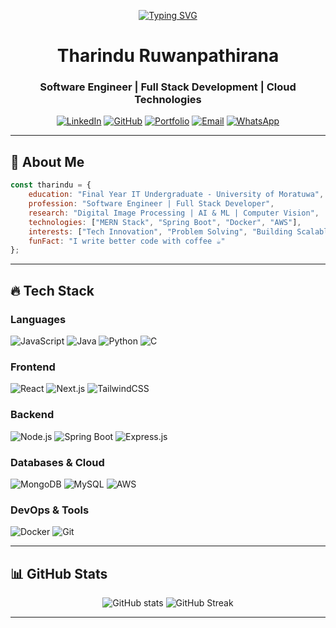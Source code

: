 <div align="center">

[![Typing SVG](https://readme-typing-svg.herokuapp.com?font=Fira+Code&size=30&pause=1000&center=true&vCenter=true&width=700&lines=Hi+👋,+I'm+Tharindu+Ruwanpathirana;Software+Engineer;Passionate+about+Building+Scalable+and+Innovative+Solutions)](https://git.io/typing-svg)

# **Tharindu Ruwanpathirana**
### **Software Engineer | Full Stack Development | Cloud Technologies**

[![LinkedIn](https://img.shields.io/badge/LinkedIn-0077B5?style=for-the-badge&logo=linkedin&logoColor=white)](https://www.linkedin.com/in/tharindu-chathuranga-ruwanpathirana-5917a520a/)
[![GitHub](https://img.shields.io/badge/GitHub-000000?style=for-the-badge&logo=github&logoColor=white)](https://github.com/tharindu432)
[![Portfolio](https://img.shields.io/badge/Portfolio-000000?style=for-the-badge&logo=safari&logoColor=white)](https://ruwanpathiranatc.netlify.app/)
[![Email](https://img.shields.io/badge/Email-D14836?style=for-the-badge&logo=gmail&logoColor=white)](mailto:ruwanpathirantc@gmail.com)
[![WhatsApp](https://img.shields.io/badge/WhatsApp-25D366?style=for-the-badge&logo=whatsapp&logoColor=white)](https://wa.me/+94764492334)

</div>

---

## 🚀 **About Me**
```javascript
const tharindu = {
    education: "Final Year IT Undergraduate - University of Moratuwa",
    profession: "Software Engineer | Full Stack Developer",
    research: "Digital Image Processing | AI & ML | Computer Vision",
    technologies: ["MERN Stack", "Spring Boot", "Docker", "AWS"],
    interests: ["Tech Innovation", "Problem Solving", "Building Scalable Systems"],
    funFact: "I write better code with coffee ☕"
};
```
---

## 🔥 **Tech Stack**

### **Languages**
![JavaScript](https://img.shields.io/badge/JavaScript-F7DF1E?style=for-the-badge&logo=javascript&logoColor=black)
![Java](https://img.shields.io/badge/Java-ED8B00?style=for-the-badge&logo=openjdk&logoColor=white)
![Python](https://img.shields.io/badge/Python-3776AB?style=for-the-badge&logo=python&logoColor=white)
![C](https://img.shields.io/badge/C-00599C?style=for-the-badge&logo=c&logoColor=white)

### **Frontend**
![React](https://img.shields.io/badge/React-61DAFB?style=for-the-badge&logo=react&logoColor=black)
![Next.js](https://img.shields.io/badge/Next.js-000000?style=for-the-badge&logo=next.js&logoColor=white)
![TailwindCSS](https://img.shields.io/badge/Tailwind_CSS-38B2AC?style=for-the-badge&logo=tailwind-css&logoColor=white)

### **Backend**
![Node.js](https://img.shields.io/badge/Node.js-339933?style=for-the-badge&logo=node.js&logoColor=white)
![Spring Boot](https://img.shields.io/badge/Spring_Boot-6DB33F?style=for-the-badge&logo=spring-boot&logoColor=white)
![Express.js](https://img.shields.io/badge/Express.js-000000?style=for-the-badge&logo=express&logoColor=white)

### **Databases & Cloud**
![MongoDB](https://img.shields.io/badge/MongoDB-47A248?style=for-the-badge&logo=mongodb&logoColor=white)
![MySQL](https://img.shields.io/badge/MySQL-4479A1?style=for-the-badge&logo=mysql&logoColor=white)
![AWS](https://img.shields.io/badge/AWS-232F3E?style=for-the-badge&logo=amazon-aws&logoColor=white)

### **DevOps & Tools**
![Docker](https://img.shields.io/badge/Docker-2496ED?style=for-the-badge&logo=docker&logoColor=white)
![Git](https://img.shields.io/badge/Git-F05032?style=for-the-badge&logo=git&logoColor=white)

---

## 📊 **GitHub Stats**
<div align="center">
  <img src="https://github-readme-stats.vercel.app/api?username=tharindu432&show_icons=true&theme=tokyonight&hide_border=true" alt="GitHub stats" />
  <img src="https://github-readme-streak-stats.herokuapp.com/?user=tharindu432&theme=tokyonight&hide_border=true" alt="GitHub Streak" />
</div>

---
